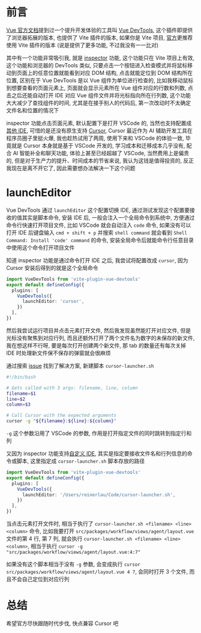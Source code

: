 # 前言

[Vue 官方文档](https://cn.vuejs.org/guide/scaling-up/tooling#browser-devtools)提到过一个提升开发体验的工具叫 [Vue DevTools](https://devtools.vuejs.org/), 这个插件即提供了浏览器拓展的版本, 也提供了 Vite 插件的版本, 如果你是 Vite 项目, [官方](https://devtools.vuejs.org/guide/vite-plugin#vite-plugin)更推荐使用 Vite 插件的版本 (说是提供了更多功能, 不过我没有一一比对)

其中有一个功能非常吸引我, 就是 [inspector](https://devtools.vuejs.org/getting-started/features#inspector-vite-only) 功能, 这个功能只在 Vite 项目上有效,  这个功能和浏览器的 DevTools 类似, 只要点击一个按钮进入检查模式并将鼠标移动到页面上的任意位置就能看到对应 DOM 结构, 点击就能定位到 DOM 结构所在位置, 区别在于 Vue DevTools 是以 Vue 组件为单位进行检查的, 比如我移动鼠标到想要查看的页面元素上, 页面就会显示元素所在 Vue 组件对应的行数和列数, 点击之后还能自动打开 IDE 对应 Vue 组件文件并将光标指向所在行列数, 这个功能大大减少了查找组件的时间, 尤其是在接手别人的代码后, 第一次改动时不太确定文件名和位置的情况下

inspector 功能点击页面元素, 默认配置下是打开 VSCode 的, 当然也支持配置成[其他 IDE](https://devtools.vuejs.org/getting-started/open-in-editor#used-in-devtools-vite-plugin), 可惜的是还没有原生支持 [Cursor](https://www.cursor.com/), Cursor 最近作为 AI 辅助开发工具在程序员圈子里挺火爆, 我也趁热试用了两周, 使用下来和 VSCode 的体验一致, 毕竟就是 Cursor 本身就是基于 VSCode 开发的, 学习成本和迁移成本几乎没有, 配合 AI 智能补全和聊天功能, 体验上甚至已经超越了 VSCode, 当然费用上是偏贵的, 但是对于生产力的提升、时间成本的节省来说, 我认为这钱是值得投资的, 反正我现在是离不开它了, 因此需要想办法解决一下这个问题

# launchEditor

Vue DevTools 通过 `launchEditor` 这个配置切换 IDE, 通过测试发现这个配置要接收的值其实是脚本命令, 安装 IDE 后, 一般会注入一个全局命令到系统中, 方便通过命令行快速打开项目文件, 比如 VSCode 就会自动注入 `code` 命令, 如果没有可以打开 IDE 后键盘输入 `cmd + shift + p` 并搜索 `shell command` 就会看到 `Shell Command: Install 'code' command` 的命令, 安装全局命令后就能命令行任意目录中使用这个命令打开项目文件

知道 inspector 功能是通过命令打开 IDE 之后, 我尝试将配置改成 `cursor`, 因为 Cursor 安装后得到的就是这个全局命令

```ts
import VueDevTools from 'vite-plugin-vue-devtools'
export default defineConfig({
  plugins: [
    VueDevTools({
      launchEditor: 'cursor',
    })
  ],
})
```

然后我尝试运行项目并点击元素打开文件, 然后我发现虽然能打开对应文件, 但是光标没有聚焦到对应行列, 而且还额外打开了两个文件名为数字的未保存的新文件, 我在想这样不行呀, 要是每次打开创建两个新文件, 那 tab 的数量还有每次关掉 IDE 时处理新文件保不保存的弹窗就会很麻烦

通过搜索 [issue](https://github.com/yyx990803/launch-editor/issues?q=is:issue+is:open+cursor) 找到了解决方案, 新建脚本 `cursor-launcher.sh`

```sh
#!/bin/bash

# Gets called with 3 args: filename, line, column
filename=$1
line=$2
column=$3

# Call Cursor with the expected arguments
cursor -g "${filename}:${line}:${column}"
```

`-g` 这个参数沿用了 VSCode 的参数, 作用是打开指定文件的同时跳转到指定行和列

又因为 inspector 功能支持[自定义 IDE](https://github.com/yyx990803/launch-editor?tab=readme-ov-file#custom-editor-support), 其实是指定要接收文件名和行列信息的命令或脚本, 这里指定成 `cursor-launcher.sh` 脚本存放的路径

```ts
import VueDevTools from 'vite-plugin-vue-devtools'
export default defineConfig({
  plugins: [
    VueDevTools({
      launchEditor: '/Users/reinerlau/Code/cursor-launcher.sh',
    })
  ],
})
```

当点击元素打开文件时, 相当于执行了 `cursor-launcher.sh <filename> <line> <column>` 命令, 比如我要打开 `src/packages/workflow/views/agent/layout.vue` 文件的第 4 行, 第 7 列, 就会执行 `cursor-launcher.sh <filename> <line> <column>`, 相当于执行 `cursor -g "src/packages/workflow/views/agent/layout.vue:4:7"`

如果没有这个脚本相当于没有 `-g` 参数, 会变成执行 `cursor src/packages/workflow/views/agent/layout.vue 4 7`, 会同时打开 3 个文件, 而且不会自己定位到对应行列

# 总结

希望官方尽快跟随时代步伐, 快点兼容 Cursor 吧